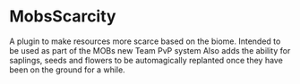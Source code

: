 MobsScarcity
============

A plugin to make resources more scarce based on the biome. Intended to be used as part of the MOBs new Team PvP system
Also adds the ability for saplings, seeds and flowers to be automagically replanted once they have been on the ground for a while.


